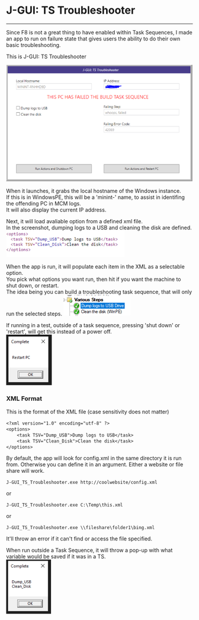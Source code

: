 # J-GUI: TS Troubleshooter #

-------------------

Since F8 is not a great thing to have enabled within Task Sequences, I made an app to run on failure state that gives users the ability to do their own basic troubleshooting.

This is J-GUI: TS Troubleshooter

![TSTS](images/TSTS.PNG)

When it launches, it grabs the local hostname of the Windows instance.<br>
If this is in WindowsPE, this will be a 'minint-' name, to assist in identifing the offending PC in MCM logs.<br>
It will also display the current IP address.

Next, it will load avaliable option from a defined xml file.<br>
In the screenshot, dumping logs to a USB and cleaning the disk are defined.
![TSTS](images/TSTS_XML.PNG)

When the app is run, it will populate each item in the XML as a selectable option.<br>
You pick what options you want run, then hit if you want the machine to shut down, or restart.<br>
The idea being you can build a troubleshooting task sequence, that will only run the selected steps.
![TSTS](images/TS_MECM.PNG)

If running in a test, outside of a task sequence, pressing 'shut down' or 'restart', will get this instead of a power off.<br>
![TSTS](images/TSTS_restart.PNG)


### XML Format 

This is the format of the XML file (case sensitivity does not matter)<br>
```
<?xml version="1.0" encoding="utf-8" ?>
<options>
	<task TSV="Dump_USB">Dump logs to USB</task>
	<task TSV="Clean_Disk">Clean the disk</task>
</options>
```

By default, the app will look for config.xml in the same directory it is run from.
Otherwise you can define it in an argument. Either a website or file share will work.<br>
```
J-GUI_TS_Troubleshooter.exe http://coolwebsite/config.xml
```
or
```
J-GUI_TS_Troubleshooter.exe C:\Temp\this.xml
```
or
```
J-GUI_TS_Troubleshooter.exe \\fileshare\folder1\bing.xml
```
It'll throw an error if it can't find or access the file specified.

When run outside a Task Sequence, it will throw a pop-up with what variable would be saved if it was in a TS.<br>
![TSTS](images/TS_Complete.PNG)